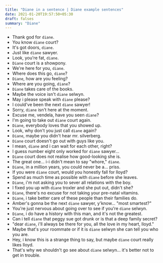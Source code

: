 ```yaml
---
title: "Diane in a sentence | Diane example sentences"
date: 2021-01-20T19:57:50+05:30
draft: falses
summary: "Diane"
---
```

- Thank god for `diane`.
- You know `diane` court?
- It's got doors, `diane`.
- Just like `diane` sawyer.
- Look, you're fat, `diane`.
- `Diane` court is a showpony.
- We're here for you, `diane`.
- Where does this go, `diane`?
- `Diane`, how are you feeling?
- Where are you going, `diane`?
- `Diane` takes care of the books.
- Maybe the voice isn't `diane` selwyn.
- May i please speak with `diane` please?
- I could've been the next `diane` sawyer!
- Sorry, `diane` isn't here at the moment.
- Excuse me, vendela, have you seen `diane`?
- I'm going to take out `diane` court again.
- `Diane`, everybody loves that you showed up.
- Look, why don't you just call `diane` again?
- `Diane`, maybe you didn't hear mr. silverberg.
- `Diane` court doesn't go out with guys like you.
- I mean, `diane` and i can wait for each other, right?
- I guess number eight only worked for `diane` sawyer...
- `Diane` court does not realise how good-looking she is.
- The great one... i-i didn't mean to say "whore," `diane`.
- `Diane`, in a million years, you could never be a... priss.
- If you were `diane` court, would you honestly fall for lloyd?
- Spend as much time as possible with `diane` before she leaves.
- `Diane`, i'm not asking you to sever all relations with the boy.
- I fixed you up with `diane` troxler and she put out, didn't she?
- `Diane`, there's no excuse for not taking your pre-natal vitamins.
- `Diane`, i take better care of these people than their families do.
- Amber's gonna be the next `diane` sawyer, y'know... "most smartest?"
- You're just nervous about going over to see if you're `diane` selwyn.
- `Diane`, i do have a history with this man, and it's not the greatest.
- Can i tell `diane` that peggy sue got drunk or is that a deep family secret?
- "dear `diane`, i'll always be there for you, all the love in my heart, lloyd."
- Maybe that's your roommate or if it is `diane` selwyn she can tell you who you are.
- Hey, i know this is a strange thing to say, but maybe `diane` court really likes lloyd.
- That's why we shouldn't go see about `diane` selwyn... it's better not to get in trouble.
                 
